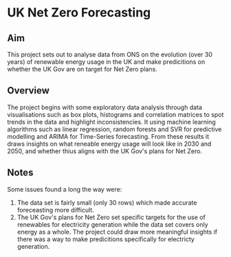 # UK Net Zero Forecasting

## Aim
This project sets out to analyse data from ONS on the evolution (over 30 years) of renewable energy usage in the UK and make predicitions on whether the UK Gov are on target for Net Zero plans.

## Overview
The project begins with some exploratory data analysis through data visualisations such as box plots, histograms and correlation matrices to spot trends in the data and highlight inconsistencies. It using machine learning algorithms such as linear regression, random forests and SVR for predictive modelling and ARIMA for Time-Series forecasting. From these results it draws insights on what reneable energy usage will look like in 2030 and 2050, and whether thius aligns with the UK Gov's plans for Net Zero.

## Notes
Some issues found a long the way were:
1. The data set is fairly small (only 30 rows) which made accurate foreceasting more difficult.
3. The UK Gov's plans for Net Zero set specific targets for the use of renewables for electricity generation while the data set covers only energy as a whole. The project could draw more meaningful insights if there was a way to make predicitions specifically for electricty generation.
